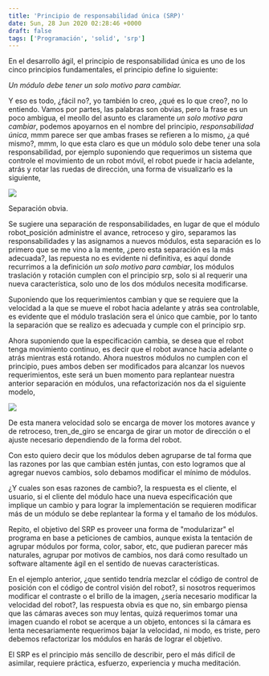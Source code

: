 ```yaml
---
title: 'Principio de responsabilidad única (SRP)'
date: Sun, 28 Jun 2020 02:28:46 +0000
draft: false
tags: ['Programación', 'solid', 'srp']
---
```


En el desarrollo ágil, el principio de responsabilidad única es uno de los cinco principios fundamentales, el principio define lo siguiente:

_Un módulo debe tener un solo motivo para cambiar._

Y eso es todo, ¿fácil no?, yo también lo creo, ¿qué es lo que creo?, no lo entiendo. Vamos por partes, las palabras son obvias, pero la frase es un poco ambigua, el meollo del asunto es claramente _un solo motivo para cambiar_, podemos apoyarnos en el nombre del principio, _responsabilidad única_, mmm parece ser que ambas frases se refieren a lo mismo, ¿a qué mismo?, mmm, lo que esta claro es que un módulo solo debe tener una sola responsabilidad, por ejemplo suponiendo que requerimos un sistema que controle el movimiento de un robot móvil, el robot puede ir hacia adelante, atrás y rotar las ruedas de dirección, una forma de visualizarlo es la siguiente,

![](https://eleckia.files.wordpress.com/2020/06/srp-robot.png?w=291)

Separación obvia.

Se sugiere una separación de responsabilidades, en lugar de que el módulo robot\_posición administre el avance, retroceso y giro, separamos las responsabilidades y las asignamos a nuevos módulos, esta separación es lo primero que se me vino a la mente, ¿pero esta separación es la más adecuada?, las repuesta no es evidente ni definitiva, es aquí donde recurrimos a la definición _un solo motivo para cambiar_, los módulos traslación y rotación cumplen con el principio srp, solo si al requerir una nueva característica, solo uno de los dos módulos necesita modificarse.

Suponiendo que los requerimientos cambian y que se requiere que la velocidad a la que se mueve el robot hacia adelante y atrás sea controlable, es evidente que el módulo traslación sera el único que cambie, por lo tanto la separación que se realizo es adecuada y cumple con el principio srp.

Ahora suponiendo que la especificación cambia, se desea que el robot tenga movimiento continuo, es decir que el robot avance hacia adelante o atrás mientras está rotando. Ahora nuestros módulos no cumplen con el principio, pues ambos deben ser modificados para alcanzar los nuevos requerimientos, este será un buen momento para replantear nuestra anterior separación en módulos, una refactorización nos da el siguiente modelo,

![](https://eleckia.files.wordpress.com/2020/06/srp_tren.png?w=329)

De esta manera velocidad solo se encarga de mover los motores avance y de retroceso, tren\_de\_giro se encarga de girar un motor de dirección o el ajuste necesario dependiendo de la forma del robot.

Con esto quiero decir que los módulos deben agruparse de tal forma que las razones por las que cambian estén juntas, con esto logramos que al agregar nuevos cambios, solo debamos modificar el mínimo de módulos.

¿Y cuales son esas razones de cambio?, la respuesta es el cliente, el usuario, si el cliente del módulo hace una nueva especificación que implique un cambio y para lograr la implementación se requieren modificar más de un módulo se debe replantear la forma y el tamaño de los módulos.

Repito, el objetivo del SRP es proveer una forma de "modularizar" el programa en base a peticiones de cambios, aunque exista la tentación de agrupar módulos por forma, color, sabor, etc, que pudieran parecer más naturales, agrupar por motivos de cambios, nos dará como resultado un software altamente ágil en el sentido de nuevas características.

En el ejemplo anterior, ¿que sentido tendría mezclar el código de control de posición con el código de control visión del robot?, si nosotros requerimos modificar el contraste o el brillo de la imagen, ¿sería necesario modificar la velocidad del robot?, las respuesta obvia es que no, sin embargo piensa que las cámaras aveces son muy lentas, quizá requerimos tomar una imagen cuando el robot se acerque a un objeto, entonces si la cámara es lenta necesariamente requerimos bajar la velocidad, ni modo, es triste, pero debemos refactorizar los módulos en harás de lograr el objetivo.

El SRP es el principio más sencillo de describir, pero el más difícil de asimilar, requiere práctica, esfuerzo, experiencia y mucha meditación.